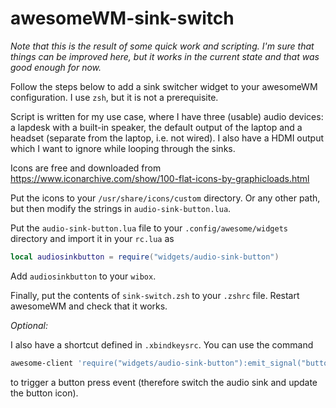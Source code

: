 # awesomeWM-sink-switch

*Note that this is the result of some quick work and scripting. I'm sure that things can be improved here, but it works in the current state and that was good enough for now.*

Follow the steps below to add a sink switcher widget to your awesomeWM configuration.
I use `zsh`, but it is not a prerequisite.

Script is written for my use case, where I have three (usable) audio devices: a lapdesk with a built-in speaker, the default output of the laptop and a headset (separate from the laptop, i.e. not wired). I also have a HDMI output which I want to ignore while looping through the sinks.

Icons are free and downloaded from https://www.iconarchive.com/show/100-flat-icons-by-graphicloads.html

Put the icons to your `/usr/share/icons/custom` directory. Or any other path, but then modify the strings in `audio-sink-button.lua`.

Put the `audio-sink-button.lua` file to your `.config/awesome/widgets` directory and import it in your `rc.lua` as
```lua
local audiosinkbutton = require("widgets/audio-sink-button")
```
Add `audiosinkbutton` to your `wibox`.

Finally, put the contents of `sink-switch.zsh` to your `.zshrc` file.
Restart awesomeWM and check that it works.

*Optional:*

I also have a shortcut defined in `.xbindkeysrc`. You can use the command
```sh
awesome-client 'require("widgets/audio-sink-button"):emit_signal("button::press", {button = 1})'
```
to trigger a button press event (therefore switch the audio sink and update the button icon).
